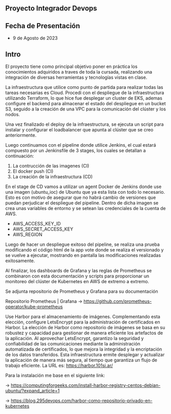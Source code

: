 ## Proyecto Integrador Devops
## Fecha de Presentación
- 9 de Agosto de 2023

## Intro

El proyecto tiene como principal objetivo poner en práctica los conocimientos adquiridos a traves de toda la cursada, realizando una integración de diversas herramientas y tecnologías vistas en clase. 

La infraestructura que utilice como punto de partida para realizar todas las tareas necesarias es Cloud. Procedi con el despliegue de la infraestructura utilizando Terraform, lo que hice fue desplegar un cluster de EKS, ademas configure el backend para almacenar el estado del despliegue en un bucket S3, seguido a la creación de una VPC para la comunicación del clúster y los nodos. 

Una vez finalizado el deploy de la infraestructura, se ejecuta un script para instalar y configurar el loadbalancer que apunta al clúster que se creo anteriormente. 

Luego continuamos con el pipeline donde utilice Jenkins, el cual estará compuesto por un Jenkinsfile de 3 stages, los cuales se detallan a continuación: 

1. La contrucción de las imagenes (CI)
2. El docker push (CI)
3. La creación de la infraestructura (CD)

En el stage de CD vamos a utilizar un agent Docker de Jenkins donde use una imagen (ubuntu_ioc) de Ubuntu que ya esta lista con todo lo necesario. Esto es con motivo de asegurar que no habrá cambio de versiones que puedan perjudicar el despliegue del pipeline. Dentro de dicha imagen se crea unas variables de entorno y se setean las credenciales de la cuenta de AWS. 

- AWS_ACCESS_KEY_ID
- AWS_SECRET_ACCESS_KEY
- AWS_REGION

Luego de hacer un despliegue exitoso del pipeline, se realiza una prueba modificando el código html de la app vote donde se realiza el versionado y se vuelve a ejecutar, mostrando en pantalla las modificaciones realizadas exitosamente. 

Al finalizar, los dashboards de Grafana y las reglas de Prometheus se combinaron con esta documentación y scripts para proporcionar un monitoreo del clúster de Kubernetes en AWS de extremo a extremo. 

Se adjunta repositorio de Prometheus y Grafana para su documentación

Repositorio Prometheus | Grafana → https://github.com/prometheus-operator/kube-prometheus

Use Harbor para el almacenamiento de imágenes. Complementando esta elección, configure LetsEncrypt para la administración de certificados en Harbor. La elección de Harbor como repositorio de imágenes se basa en su robustez y capacidad para gestionar de manera eficiente los artefactos de la aplicación. Al aprovechar LetsEncrypt,  garantizo la seguridad y confiabilidad de las comunicaciones mediante la administración automatizada de certificados, lo que mejora la integridad y la encriptación de los datos transferidos. Esta infraestructura  ermite desplegar y actualizar la aplicación de manera más segura, al tiempo que garantiza un flujo de trabajo eficiente. 
La URL es: https://harbor.101si.ar/

Para la instalación me base en el siguiente link:

→ https://computingforgeeks.com/install-harbor-registry-centos-debian-ubuntu/?expand_article=1

→ https://blog.295devops.com/harbor-como-repositorio-privado-en-kubernetes
